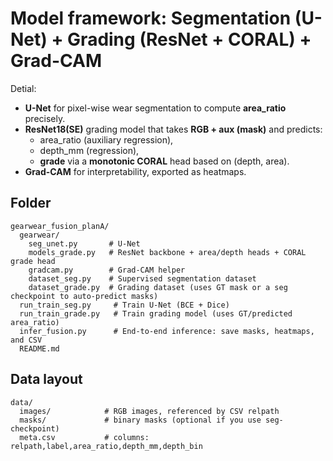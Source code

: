 
# Model framework: Segmentation (U-Net) + Grading (ResNet + CORAL) + Grad-CAM

Detial:
- **U-Net** for pixel-wise wear segmentation to compute **area_ratio** precisely.
- **ResNet18(SE)** grading model that takes **RGB + aux (mask)** and predicts:
  - area_ratio (auxiliary regression),
  - depth_mm (regression),
  - **grade** via a **monotonic CORAL** head based on (depth, area).
- **Grad-CAM** for interpretability, exported as heatmaps.

## Folder
```
gearwear_fusion_planA/
  gearwear/
    seg_unet.py       # U-Net
    models_grade.py   # ResNet backbone + area/depth heads + CORAL grade head
    gradcam.py        # Grad-CAM helper
    dataset_seg.py    # Supervised segmentation dataset
    dataset_grade.py  # Grading dataset (uses GT mask or a seg checkpoint to auto-predict masks)
  run_train_seg.py     # Train U-Net (BCE + Dice)
  run_train_grade.py   # Train grading model (uses GT/predicted area_ratio)
  infer_fusion.py      # End-to-end inference: save masks, heatmaps, and CSV
  README.md
```

## Data layout
```
data/
  images/            # RGB images, referenced by CSV relpath
  masks/             # binary masks (optional if you use seg-checkpoint)
  meta.csv           # columns: relpath,label,area_ratio,depth_mm,depth_bin
```
